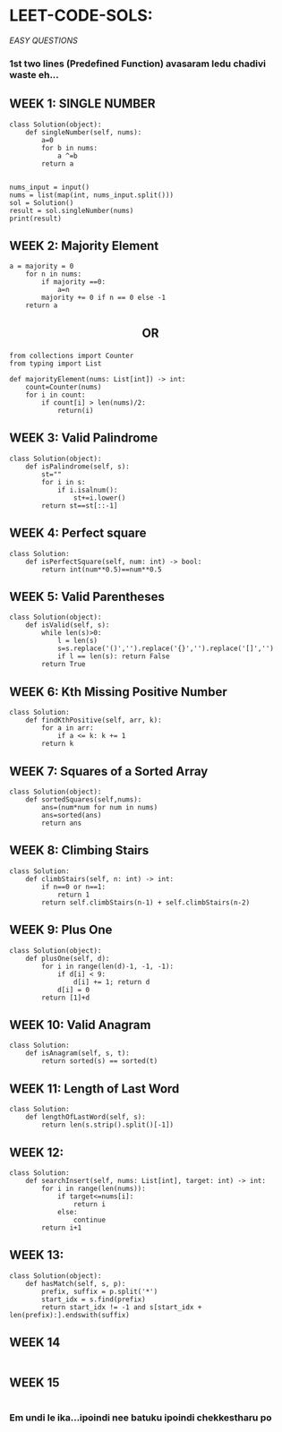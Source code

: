 # LEET-CODE-SOLS:
*EASY QUESTIONS*

### 1st  two lines (Predefined Function) avasaram ledu chadivi waste eh... 

## WEEK 1:  SINGLE NUMBER 
```
class Solution(object):
    def singleNumber(self, nums):
        a=0
        for b in nums:
            a ^=b
        return a    
       
       
nums_input = input()
nums = list(map(int, nums_input.split()))
sol = Solution()
result = sol.singleNumber(nums)
print(result)
```

## WEEK 2:  Majority Element
```
a = majority = 0
    for n in nums:
        if majority ==0:
            a=n
        majority += 0 if n == 0 else -1    
    return a
```

## <p align="center"><strong>OR</strong></p>

```
from collections import Counter
from typing import List

def majorityElement(nums: List[int]) -> int:
    count=Counter(nums)
    for i in count:
        if count[i] > len(nums)/2:
            return(i)
```

## WEEK 3:  Valid Palindrome
```
class Solution(object):
    def isPalindrome(self, s):
        st=""
        for i in s:
            if i.isalnum():
                st+=i.lower()
        return st==st[::-1]              
```

## WEEK 4:  Perfect square
```
class Solution:
    def isPerfectSquare(self, num: int) -> bool:
        return int(num**0.5)==num**0.5
```

## WEEK 5:  Valid Parentheses
```
class Solution(object):
    def isValid(self, s):
        while len(s)>0:
            l = len(s)
            s=s.replace('()','').replace('{}','').replace('[]','')
            if l == len(s): return False
        return True           
```

## WEEK 6:  Kth Missing Positive Number
```
class Solution:
    def findKthPositive(self, arr, k):
        for a in arr:
            if a <= k: k += 1
        return k
```

## WEEK 7:  Squares of a Sorted Array
```
class Solution(object):
    def sortedSquares(self,nums):
        ans=(num*num for num in nums)
        ans=sorted(ans)
        return ans
```

## WEEK 8:  Climbing Stairs
```
class Solution:
    def climbStairs(self, n: int) -> int:
        if n==0 or n==1:
            return 1
        return self.climbStairs(n-1) + self.climbStairs(n-2)
```

## WEEK 9:  Plus One
```
class Solution(object):
    def plusOne(self, d):
        for i in range(len(d)-1, -1, -1):
            if d[i] < 9:
                d[i] += 1; return d
            d[i] = 0
        return [1]+d

```

## WEEK 10:  Valid Anagram
```
class Solution:
    def isAnagram(self, s, t):
        return sorted(s) == sorted(t)
```

## WEEK 11:  Length of Last Word
```
class Solution:
    def lengthOfLastWord(self, s):
        return len(s.strip().split()[-1])
```

## WEEK 12:
```
class Solution:
    def searchInsert(self, nums: List[int], target: int) -> int:
        for i in range(len(nums)):
            if target<=nums[i]:
                return i
            else:
                continue
        return i+1
```

## WEEK 13:
```
class Solution(object):
    def hasMatch(self, s, p):
        prefix, suffix = p.split('*')
        start_idx = s.find(prefix)
        return start_idx != -1 and s[start_idx + len(prefix):].endswith(suffix)
```

## WEEK 14
```
```

## WEEK 15
```
```

### Em undi le ika...ipoindi nee batuku ipoindi chekkestharu po
